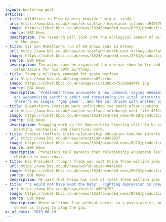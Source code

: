```yaml
---
layout: bootstrap-post
articles:
- title: Wildfires in Flow Country provide 'unique' study
  url: https://www.bbc.co.uk/news/uk-scotland-highlands-islands-49495704
  image: https://ichef.bbci.co.uk/news/1024/branded_news/D393/production/_108536145_3f9b9b7b-89cb-4581-88d1-9e6a93c98fa9.jpg
  source: BBC News
  description: The research will look into the ecological impact of wildfires on peatland
    in the area.
- title: Sir Ian McKellen's run of 80 shows ends in Orkney
  url: https://www.bbc.co.uk/news/uk-scotland-north-east-orkney-shetland-49516262
  image: https://ichef.bbci.co.uk/news/1024/branded_news/2F84/production/_108546121_gandalfhimself.jpg
  source: BBC News
  description: The actor says he organised the one-man show to try and get away from
    celebrations for his 80th birthday.
- title: Trump's military command for space warfare
  url: https://www.bbc.co.uk/programmes/p07lzrbw
  image: https://ichef.bbci.co.uk/images/ic/1200x675/p060d4tt.jpg
  source: BBC News
  description: 'President Trump announces a new command, saying enemies of the US
    are weaponising earth''s orbit and threatening its vital interests. Also: why
    there''s no single ''gay gene'', and the car driven with another car on its roof'
- title: Queensferry Crossing work unfinished two years after opening
  url: https://www.bbc.co.uk/news/uk-scotland-edinburgh-east-fife-49514402
  image: https://ichef.bbci.co.uk/news/1024/branded_news/8F88/production/_108544763_mediaitem108544762.jpg
  source: BBC News
  description: Snagging work on the Queensferry Crossing still to be carried out includes
    painting, mechanical and electrical work.
- title: Protest leaflets claim relationship education teaches infants masturbation
  url: https://www.bbc.co.uk/news/education-49497837
  image: https://ichef.bbci.co.uk/news/1024/branded_news/627D/production/_108531252_rohit-dasgupta.jpg
  source: BBC News
  description: Protesters tell parents that relationship education lessons will encourage
    children to masturbate.
- title: Has President Trump's trade war cost China three million jobs?
  url: https://www.bbc.co.uk/news/world-asia-49441689
  image: https://ichef.bbci.co.uk/news/1024/branded_news/8979/production/_108539153_trumpquotepic.jpg
  source: BBC News
  description: He said that China has lost at least three million jobs - is this true?
- title: "'I would not have kept the baby': Fighting depression in pregnancy"
  url: https://www.bbc.co.uk/news/health-49096795
  image: https://ichef.bbci.co.uk/news/1024/branded_news/B486/production/_108541264_stockgirlandbaby-182440409.jpg
  source: BBC News
  description: Where millions live without access to a psychiatrist, one innovative
    scheme is trying to plug the gap.
as_of_date: '2019-08-29'
---
```


